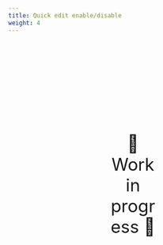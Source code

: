 ```yaml
---
title: Quick edit enable/disable
weight: 4
---
```

<div style="text-align: center; font-size:2.5em;margin: 200px;">🚧 Work in progress 🚧</div>